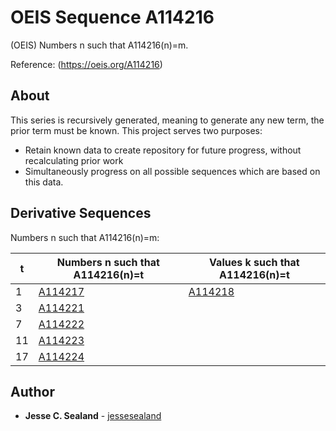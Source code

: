 # OEIS Sequence A114216

(OEIS) Numbers n such that A114216(n)=m.

Reference: (https://oeis.org/A114216)


## About

This series is recursively generated, meaning to generate any new term, the prior term must be known. This project serves two purposes:
* Retain known data to create repository for future progress, without recalculating prior work
* Simultaneously progress on all possible sequences which are based on this data.

## Derivative Sequences
Numbers n such that A114216(n)=m:

| t | Numbers n such that A114216(n)=t | Values k such that A114216(n)=t |
| --- | --- | --- |
| 1 | [A114217](https://oeis.org/A114217) | [A114218](https://oeis.org/A114218) |
| 3 | [A114221](https://oeis.org/A114221) | |
| 7 | [A114222](https://oeis.org/A114222) | |
| 11 | [A114223](https://oeis.org/A114223) | |
| 17 | [A114224](https://oeis.org/A114224) | |

## Author

* **Jesse C. Sealand** - [jessesealand](https://github.com/jessesealand)
